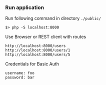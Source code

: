 ### Run application

Run following command in directory `./public/`

```
$> php -S localhost:8000
```

Use Browser or REST client with routes

```
http://localhost:8000/users
http://localhost:8000/users/1
http://localhost:8000/users/5
```

Credentials for Basic Auth
```
username: foo
password: bar
```
